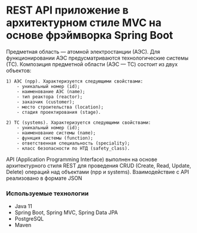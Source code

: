 # <nps-service> REST API приложение в архитектурном стиле MVC на основе фрэймворка Spring Boot

Предметная область — атомной электростанции (АЭС). 
Для функционировании АЭС предусматриваются технологические системы (ТС).
Композиция предметной области (АЭС — ТС) состоит из двух объектов:

	1) АЭС (npp). Характеризуется следующими свойствами:	
		- уникальный номер (id);
		- наименование АЭС (name);
		- тип реактора (reactor);
		- заказчик (customer);
		- место строительства (location);
		- стадия проектирования (stage).

	2) ТС (systems). Характеризуется следующими свойствами:
		- уникальный номер (id);
		- наименование системы (name);
		- функция системы (function);
		- ответственная специальность (speciality);
		- класс безопасности по НТД (safety_class).

API (Application Programming Interface) выполнен на основе архитектурного стиля REST для проведения CRUD (Create, Read, Update, Delete) операций над объектами (npp и systems). Взаимодействие с API реализовано в формате JSON
	
### Используемые технологии
  
  - Java 11
  - Spring Boot, Spring MVC, Spring Data JPA
  - PostgreSQL
  - Maven
